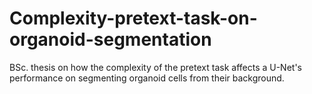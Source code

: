 # Complexity-pretext-task-on-organoid-segmentation
BSc. thesis on how the complexity of the pretext task affects a U-Net's performance on segmenting organoid cells from their background.
